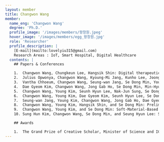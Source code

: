 ```yaml
---
layout: member
title: Changwon Wang
member:
  name_eng: 'Changwon Wang'
  degree: 'Ph.D.'
  profile_image: '/images/members/왕창원.jpeg'
  hover_image: '/images/members/egg_왕창원.jpg'
  role: 'Researcher'
  profile_description: |
    [E-mail](mailto:lovelyiu315@gmail.com)  
    Research Areas : IoT, Smart Hospital, Digital Healthcare
  contents: |
    ## Papers & Conferences

    1.  Changwon Wang, Chungkeun Lee, Hangsik Shin: Digital therapeutics from bench to bedside, *npj Digital Medicine*, 2023
    2.  Julius Opwonya, Changwon Wang, Kyoung-Mi Jang, Kunho Lee, Joong Il Kim, Jaeuk U Kim: Inhibitory Control of Saccadic Eye Movements and Cognitive Impairment in Mild Cognitive Impairment, *Frontiers in Aging Neuroscience*, 2022
    3.  Vantha Chhoeum, Changwon Wang, Seung-wan Jang, Se Dong Min, Young Kim, Min-Hyung Choi: The Effect of Shoe Heel Types and Gait Speeds on Knee Joint Angle in Healthy Young Women - A Preliminary Study, *Journal of Internet Computing and Services*, 2020
    4.  Dae Gyeom Kim, Changwon Wang, Jong Gab Ho, Se Dong Min, Min-Hyung Choi: Development and feasibility test of a capacitive belt sensor for noninvasive respiration monitoring in different postures, *Smart Health*, 2020
    5.  Changwon Wang, Young Kim, Seunh Hyun Lee, Nak-Jun Sung, Se Dong Min, Min-Hyung Choi: Activity and safety recognition using smart work shoes for construction worksite, *KSII Transactions on Internet and Information Systems (TIIS)*, 2020
    6.  Changwon Wang, Young Kim, Dae Gyeom Kim, Seunh Hyun Lee, Se Dong Min: Smart helmet and insole sensors for near fall incidence recognition during descent of stairs, *Applied Sciences*, 2020
    7.  Seung-wan Jang, Young Kim, Changwon Wang, Jong Gab Ho, Dae Gyeom Kim, Se Dong Min: Pilot Study on the Feasibility of Portable Fingertip ECG Measurement Device and Heart Health Monitoring System, *Korean Institute of Electrical Engineers*, 2020
    8.  Changwon Wang, Young Kim, Hangsik Shin, and Se Dong Min: Preliminary Clinical Application of Textile Insole Sensor for Hemiparetic Gait Pattern Analysis, *Sensors*, 2019
    9.  Changwon Wang, Young Kim, and Se Dong Min: Soft-Material-Based Smart Insoles for a Gait Monitoring System, *Materials*, 2018
    10. Sung Hun Kim, Changwon Wang, Se Dong Min, and Seung Hyun Lee: Safety Helmet Wearing Management System for Construction Workers Using Three-Axis Accelerometer Sensor, *Applied Science*, 2018

    ## Awards

    1.  The Grand Prize of Creative Scholar, Minister of Science and ICT in Korea (2018).
---
```

